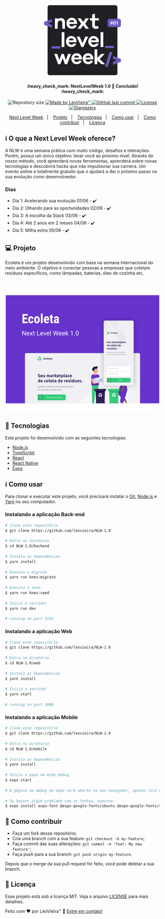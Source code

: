 <h1 align="center">
    <img alt="NextLevelWeek" title="#NextLevelWeek" src=".github/logo.svg" width="250px" />
</h1>

<h4 align="center">
	:heavy_check_mark:  NextLevelWeek 1.0 🚀 Concluído! :heavy_check_mark:
</h4>

<p align="center">
	<img alt="Repository size" src="https://img.shields.io/github/repo-size/leovieira/NLW-1.0">
	<a href="https://www.leovieira.dev">
		<img alt="Made by LéoVieira™" src="https://img.shields.io/static/v1?label=Made%20by&message=LéoVieira™&color=7159c1&labelColor=000000" />
	</a>
	<a href="https://github.com/leovieira/NLW-1.0/commits/master">
		<img alt="GitHub last commit" src="https://img.shields.io/github/last-commit/leovieira/NLW-1.0?color=7159c1&labelColor=000000" />
	</a>
	<a href="https://github.com/leovieira/NLW-1.0/blob/master/LICENSE">
		<img alt="License" src="https://img.shields.io/static/v1?label=license&message=MIT&color=7159c1&labelColor=000000" />
	</a>
	<a href="https://github.com/leovieira/NLW-1.0/stargazers">
		<img alt="Stargazers" src="https://img.shields.io/github/stars/leovieira/NLW-1.0?style=social&color=7159c1&labelColor=000000" />
	</a>
</p>

<p align="center">
  <a href="#information_source-o-que-a-next-level-week-oferece">Next Level Week</a>&nbsp;&nbsp;&nbsp;|&nbsp;&nbsp;&nbsp;
  <a href="#-projeto">Projeto</a>&nbsp;&nbsp;&nbsp;|&nbsp;&nbsp;&nbsp;
  <a href="#rocket-tecnologias">Tecnologias</a>&nbsp;&nbsp;&nbsp;|&nbsp;&nbsp;&nbsp;
  <a href="#information_source-como-usar">Como usar</a>&nbsp;&nbsp;&nbsp;|&nbsp;&nbsp;&nbsp;
  <a href="#-como-contribuir">Como contribuir</a>&nbsp;&nbsp;&nbsp;|&nbsp;&nbsp;&nbsp;
  <a href="#memo-licença">Licença</a>
</p>

## :information_source: O que a Next Level Week oferece?

A NLW é uma semana prática com muito código, desafios e interações. Porém, possui um único objetivo: levar você ao próximo nível.
Através do nosso método, você aprenderá novas ferramentas, aprenderá sobre novas tecnologias e descobrirá hacks que irão impulsionar sua carreira.
Um evento online e totalmente gratuito que o ajudará a dar o próximo passo na sua evolução como desenvolvedor.

### Dias
- Dia 1: Acelerando sua evolução 01/06 - :heavy_check_mark:
- Dia 2: Olhando para as oportunidades 02/06 - :heavy_check_mark:
- Dia 3: A escolha da Stack 03/06 - :heavy_check_mark:
- Dia 4: Até 2 anos em 2 meses 04/06 - :heavy_check_mark:
- Dia 5: Milha extra 05/06 - :heavy_check_mark:

## 💻 Projeto

Ecoleta é um projeto desenvolvido com base na semana internacional do meio ambiente.
O objetivo é conectar pessoas a empresas que coletam resíduos específicos, como lâmpadas, baterias, óleo de cozinha etc.

<h1 align="center">
    <img alt="Ecoleta" title="Ecoleta" src=".github/capa.svg" width="500px" />
</h1>

## :rocket: Tecnologias

Este projeto foi desenvolvido com as seguintes tecnologias:

- [Node.js][nodejs]
- [TypeScript][typescript]
- [React][reactjs]
- [React Native][rn]
- [Expo][expo]

## :information_source: Como usar

Para clonar e executar este projeto, você precisará instalar o [Git](https://git-scm.com), [Node.js][nodejs] e [Yarn][yarn] no seu computador.

### Instalando a aplicação Back-end

```bash
# Clona este repositório
$ git clone https://github.com/leovieira/NLW-1.0

# Entra no diretório
$ cd NLW-1.0/backend

# Instala as dependências
$ yarn install

# Executa a migrate
$ yarn run knex:migrate

# Executa a seed
$ yarn run knex:seed

# Inicia o servidor
$ yarn run dev

# running on port 3333
```

### Instalando a aplicação Web

```bash
# Clona este repositório
$ git clone https://github.com/leovieira/NLW-1.0

# Entra no diretório
$ cd NLW-1.0/web

# Instala as dependências
$ yarn install

# Inicia o servidor
$ yarn start

# running on port 3000
```

### Instalando a aplicação Mobile

```bash
# Clona este repositório
$ git clone https://github.com/leovieira/NLW-1.0

# Entra no diretório
$ cd NLW-1.0/mobile

# Instala as dependências
$ yarn install

# Inicia o expo em modo debug
$ expo start

# A página de debug do expo será aberta no seu navegador, apenas leia o QR Code com o App do expo

# Se houver algum problema com as fontes, execute:
$ expo install expo-font @expo-google-fonts/ubuntu @expo-google-fonts/roboto

```

## 🤔 Como contribuir

-  Faça um fork desse repositório;
-  Cria uma branch com a sua feature: `git checkout -b my-feature`;
-  Faça commit das suas alterações: `git commit -m 'feat: My new feature'`;
-  Faça push para a sua branch: `git push origin my-feature`.

Depois que o merge da sua pull request for feito, você pode deletar a sua branch.

## :memo: Licença

Esse projeto está sob a licença MIT. Veja o arquivo [LICENSE](https://github.com/leovieira/NLW-1.0/blob/master/LICENSE) para mais detalhes.

Feito com ♥ por LéoVieira™ :wave: [Entre em contato!](https://www.leovieira.dev)

[nodejs]: https://nodejs.org/
[typescript]: https://www.typescriptlang.org/
[expo]: https://expo.io/
[reactjs]: https://reactjs.org
[rn]: https://facebook.github.io/react-native/
[yarn]: https://yarnpkg.com/